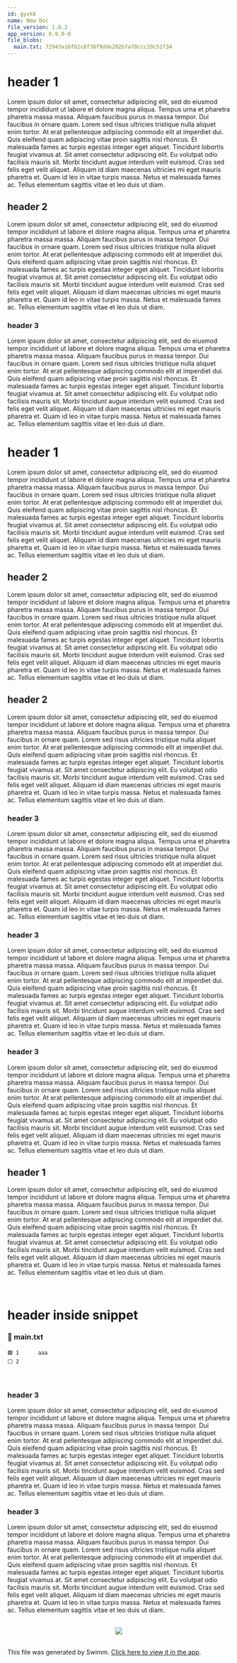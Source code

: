 ```yaml
---
id: gyvk8
name: New Doc
file_version: 1.0.2
app_version: 0.9.0-0
file_blobs:
  main.txt: 72943a16fb2c8f38f9dde202b7a70ccc19c52f34
---
```


# header 1

Lorem ipsum dolor sit amet, consectetur adipiscing elit, sed do eiusmod tempor incididunt ut labore et dolore magna aliqua. Tempus urna et pharetra pharetra massa massa. Aliquam faucibus purus in massa tempor. Dui faucibus in ornare quam. Lorem sed risus ultricies tristique nulla aliquet enim tortor. At erat pellentesque adipiscing commodo elit at imperdiet dui. Quis eleifend quam adipiscing vitae proin sagittis nisl rhoncus. Et malesuada fames ac turpis egestas integer eget aliquet. Tincidunt lobortis feugiat vivamus at. Sit amet consectetur adipiscing elit. Eu volutpat odio facilisis mauris sit. Morbi tincidunt augue interdum velit euismod. Cras sed felis eget velit aliquet. Aliquam id diam maecenas ultricies mi eget mauris pharetra et. Quam id leo in vitae turpis massa. Netus et malesuada fames ac. Tellus elementum sagittis vitae et leo duis ut diam.

## header 2

Lorem ipsum dolor sit amet, consectetur adipiscing elit, sed do eiusmod tempor incididunt ut labore et dolore magna aliqua. Tempus urna et pharetra pharetra massa massa. Aliquam faucibus purus in massa tempor. Dui faucibus in ornare quam. Lorem sed risus ultricies tristique nulla aliquet enim tortor. At erat pellentesque adipiscing commodo elit at imperdiet dui. Quis eleifend quam adipiscing vitae proin sagittis nisl rhoncus. Et malesuada fames ac turpis egestas integer eget aliquet. Tincidunt lobortis feugiat vivamus at. Sit amet consectetur adipiscing elit. Eu volutpat odio facilisis mauris sit. Morbi tincidunt augue interdum velit euismod. Cras sed felis eget velit aliquet. Aliquam id diam maecenas ultricies mi eget mauris pharetra et. Quam id leo in vitae turpis massa. Netus et malesuada fames ac. Tellus elementum sagittis vitae et leo duis ut diam.

### header 3

Lorem ipsum dolor sit amet, consectetur adipiscing elit, sed do eiusmod tempor incididunt ut labore et dolore magna aliqua. Tempus urna et pharetra pharetra massa massa. Aliquam faucibus purus in massa tempor. Dui faucibus in ornare quam. Lorem sed risus ultricies tristique nulla aliquet enim tortor. At erat pellentesque adipiscing commodo elit at imperdiet dui. Quis eleifend quam adipiscing vitae proin sagittis nisl rhoncus. Et malesuada fames ac turpis egestas integer eget aliquet. Tincidunt lobortis feugiat vivamus at. Sit amet consectetur adipiscing elit. Eu volutpat odio facilisis mauris sit. Morbi tincidunt augue interdum velit euismod. Cras sed felis eget velit aliquet. Aliquam id diam maecenas ultricies mi eget mauris pharetra et. Quam id leo in vitae turpis massa. Netus et malesuada fames ac. Tellus elementum sagittis vitae et leo duis ut diam.

# header 1

Lorem ipsum dolor sit amet, consectetur adipiscing elit, sed do eiusmod tempor incididunt ut labore et dolore magna aliqua. Tempus urna et pharetra pharetra massa massa. Aliquam faucibus purus in massa tempor. Dui faucibus in ornare quam. Lorem sed risus ultricies tristique nulla aliquet enim tortor. At erat pellentesque adipiscing commodo elit at imperdiet dui. Quis eleifend quam adipiscing vitae proin sagittis nisl rhoncus. Et malesuada fames ac turpis egestas integer eget aliquet. Tincidunt lobortis feugiat vivamus at. Sit amet consectetur adipiscing elit. Eu volutpat odio facilisis mauris sit. Morbi tincidunt augue interdum velit euismod. Cras sed felis eget velit aliquet. Aliquam id diam maecenas ultricies mi eget mauris pharetra et. Quam id leo in vitae turpis massa. Netus et malesuada fames ac. Tellus elementum sagittis vitae et leo duis ut diam.

## header 2

Lorem ipsum dolor sit amet, consectetur adipiscing elit, sed do eiusmod tempor incididunt ut labore et dolore magna aliqua. Tempus urna et pharetra pharetra massa massa. Aliquam faucibus purus in massa tempor. Dui faucibus in ornare quam. Lorem sed risus ultricies tristique nulla aliquet enim tortor. At erat pellentesque adipiscing commodo elit at imperdiet dui. Quis eleifend quam adipiscing vitae proin sagittis nisl rhoncus. Et malesuada fames ac turpis egestas integer eget aliquet. Tincidunt lobortis feugiat vivamus at. Sit amet consectetur adipiscing elit. Eu volutpat odio facilisis mauris sit. Morbi tincidunt augue interdum velit euismod. Cras sed felis eget velit aliquet. Aliquam id diam maecenas ultricies mi eget mauris pharetra et. Quam id leo in vitae turpis massa. Netus et malesuada fames ac. Tellus elementum sagittis vitae et leo duis ut diam.

## header 2

Lorem ipsum dolor sit amet, consectetur adipiscing elit, sed do eiusmod tempor incididunt ut labore et dolore magna aliqua. Tempus urna et pharetra pharetra massa massa. Aliquam faucibus purus in massa tempor. Dui faucibus in ornare quam. Lorem sed risus ultricies tristique nulla aliquet enim tortor. At erat pellentesque adipiscing commodo elit at imperdiet dui. Quis eleifend quam adipiscing vitae proin sagittis nisl rhoncus. Et malesuada fames ac turpis egestas integer eget aliquet. Tincidunt lobortis feugiat vivamus at. Sit amet consectetur adipiscing elit. Eu volutpat odio facilisis mauris sit. Morbi tincidunt augue interdum velit euismod. Cras sed felis eget velit aliquet. Aliquam id diam maecenas ultricies mi eget mauris pharetra et. Quam id leo in vitae turpis massa. Netus et malesuada fames ac. Tellus elementum sagittis vitae et leo duis ut diam.

### header 3

Lorem ipsum dolor sit amet, consectetur adipiscing elit, sed do eiusmod tempor incididunt ut labore et dolore magna aliqua. Tempus urna et pharetra pharetra massa massa. Aliquam faucibus purus in massa tempor. Dui faucibus in ornare quam. Lorem sed risus ultricies tristique nulla aliquet enim tortor. At erat pellentesque adipiscing commodo elit at imperdiet dui. Quis eleifend quam adipiscing vitae proin sagittis nisl rhoncus. Et malesuada fames ac turpis egestas integer eget aliquet. Tincidunt lobortis feugiat vivamus at. Sit amet consectetur adipiscing elit. Eu volutpat odio facilisis mauris sit. Morbi tincidunt augue interdum velit euismod. Cras sed felis eget velit aliquet. Aliquam id diam maecenas ultricies mi eget mauris pharetra et. Quam id leo in vitae turpis massa. Netus et malesuada fames ac. Tellus elementum sagittis vitae et leo duis ut diam.

### header 3

Lorem ipsum dolor sit amet, consectetur adipiscing elit, sed do eiusmod tempor incididunt ut labore et dolore magna aliqua. Tempus urna et pharetra pharetra massa massa. Aliquam faucibus purus in massa tempor. Dui faucibus in ornare quam. Lorem sed risus ultricies tristique nulla aliquet enim tortor. At erat pellentesque adipiscing commodo elit at imperdiet dui. Quis eleifend quam adipiscing vitae proin sagittis nisl rhoncus. Et malesuada fames ac turpis egestas integer eget aliquet. Tincidunt lobortis feugiat vivamus at. Sit amet consectetur adipiscing elit. Eu volutpat odio facilisis mauris sit. Morbi tincidunt augue interdum velit euismod. Cras sed felis eget velit aliquet. Aliquam id diam maecenas ultricies mi eget mauris pharetra et. Quam id leo in vitae turpis massa. Netus et malesuada fames ac. Tellus elementum sagittis vitae et leo duis ut diam.

### header 3

Lorem ipsum dolor sit amet, consectetur adipiscing elit, sed do eiusmod tempor incididunt ut labore et dolore magna aliqua. Tempus urna et pharetra pharetra massa massa. Aliquam faucibus purus in massa tempor. Dui faucibus in ornare quam. Lorem sed risus ultricies tristique nulla aliquet enim tortor. At erat pellentesque adipiscing commodo elit at imperdiet dui. Quis eleifend quam adipiscing vitae proin sagittis nisl rhoncus. Et malesuada fames ac turpis egestas integer eget aliquet. Tincidunt lobortis feugiat vivamus at. Sit amet consectetur adipiscing elit. Eu volutpat odio facilisis mauris sit. Morbi tincidunt augue interdum velit euismod. Cras sed felis eget velit aliquet. Aliquam id diam maecenas ultricies mi eget mauris pharetra et. Quam id leo in vitae turpis massa. Netus et malesuada fames ac. Tellus elementum sagittis vitae et leo duis ut diam.

## header 1

Lorem ipsum dolor sit amet, consectetur adipiscing elit, sed do eiusmod tempor incididunt ut labore et dolore magna aliqua. Tempus urna et pharetra pharetra massa massa. Aliquam faucibus purus in massa tempor. Dui faucibus in ornare quam. Lorem sed risus ultricies tristique nulla aliquet enim tortor. At erat pellentesque adipiscing commodo elit at imperdiet dui. Quis eleifend quam adipiscing vitae proin sagittis nisl rhoncus. Et malesuada fames ac turpis egestas integer eget aliquet. Tincidunt lobortis feugiat vivamus at. Sit amet consectetur adipiscing elit. Eu volutpat odio facilisis mauris sit. Morbi tincidunt augue interdum velit euismod. Cras sed felis eget velit aliquet. Aliquam id diam maecenas ultricies mi eget mauris pharetra et. Quam id leo in vitae turpis massa. Netus et malesuada fames ac. Tellus elementum sagittis vitae et leo duis ut diam.




<br/>

# header inside snippet
<!-- NOTE-swimm-snippet: the lines below link your snippet to Swimm -->
### 📄 main.txt
```text
🟩 1      aaa
⬜ 2      
```

<br/>

### header 3

Lorem ipsum dolor sit amet, consectetur adipiscing elit, sed do eiusmod tempor incididunt ut labore et dolore magna aliqua. Tempus urna et pharetra pharetra massa massa. Aliquam faucibus purus in massa tempor. Dui faucibus in ornare quam. Lorem sed risus ultricies tristique nulla aliquet enim tortor. At erat pellentesque adipiscing commodo elit at imperdiet dui. Quis eleifend quam adipiscing vitae proin sagittis nisl rhoncus. Et malesuada fames ac turpis egestas integer eget aliquet. Tincidunt lobortis feugiat vivamus at. Sit amet consectetur adipiscing elit. Eu volutpat odio facilisis mauris sit. Morbi tincidunt augue interdum velit euismod. Cras sed felis eget velit aliquet. Aliquam id diam maecenas ultricies mi eget mauris pharetra et. Quam id leo in vitae turpis massa. Netus et malesuada fames ac. Tellus elementum sagittis vitae et leo duis ut diam.

### header 3

Lorem ipsum dolor sit amet, consectetur adipiscing elit, sed do eiusmod tempor incididunt ut labore et dolore magna aliqua. Tempus urna et pharetra pharetra massa massa. Aliquam faucibus purus in massa tempor. Dui faucibus in ornare quam. Lorem sed risus ultricies tristique nulla aliquet enim tortor. At erat pellentesque adipiscing commodo elit at imperdiet dui. Quis eleifend quam adipiscing vitae proin sagittis nisl rhoncus. Et malesuada fames ac turpis egestas integer eget aliquet. Tincidunt lobortis feugiat vivamus at. Sit amet consectetur adipiscing elit. Eu volutpat odio facilisis mauris sit. Morbi tincidunt augue interdum velit euismod. Cras sed felis eget velit aliquet. Aliquam id diam maecenas ultricies mi eget mauris pharetra et. Quam id leo in vitae turpis massa. Netus et malesuada fames ac. Tellus elementum sagittis vitae et leo duis ut diam.




<br/>

<div align="center"><img src="https://firebasestorage.googleapis.com/v0/b/swimm-dev-content/o/repositories%2FZ2l0aHViJTNBJTNBdDElM0ElM0FlcmFuLXN3aW1t%2F4f706f95-a310-4e87-a2ca-96954075836c.png?alt=media&token=014e773b-d06a-4d79-ae8a-afef4dbe6502" style="width:'50%'"/></div>

<br/>

This file was generated by Swimm. [Click here to view it in the app](http://localhost:5000/repos/Z2l0aHViJTNBJTNBdDElM0ElM0FlcmFuLXN3aW1t/docs/gyvk8).